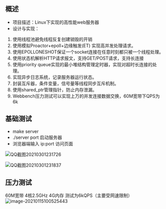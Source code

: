 概述
---------------
* 项目描述：Linux下实现的高性能web服务器
* 设计与实现：

1. 使用线程池避免线程反复创建销毁的开销
2. 使用模拟Proactor+epoll+边缘触发(ET) 实现高并发处理请求。
3. 使用EPOLLONESHOT保证一个socket连接在任意时刻都只被一个线程处理。
4. 使用状态机解析HTTP请求报文，支持GET/POST请求，支持长连接
5. 使用priority queue实现的最小堆结构管理定时器，实现对超时长连接的处理。
6. 实现异步日志系统，记录服务器运行状态。
7. 封装互斥器，条件变量，信号量等线程同步互斥机制。
8. 使用shared_ptr管理指针，防止内存泄漏。
9. Webbench压力测试可以实现上万的并发连接数据交换，60M宽带下QPS为6k

基础测试
------------
* make server
* ./server port 启动服务器
* 浏览器端输入 ip:port 访问页面

![QQ截图20210301231726](https://github.com/hape2550505/Myserver/tree/master/image/QQ截图20210301231726.png)

![QQ截图20210301231837](https://github.com/hape2550505/Myserver/tree/master/image/QQ截图20210301231837.png)

## 压力测试

60M宽带 4核2.5GHz 4G内存 测试为6kQPS（主要受网速限制）![image-20210115100525443](https://github.com/hape2550505/Myserver/tree/master/image/image-20210115100525443.png)
